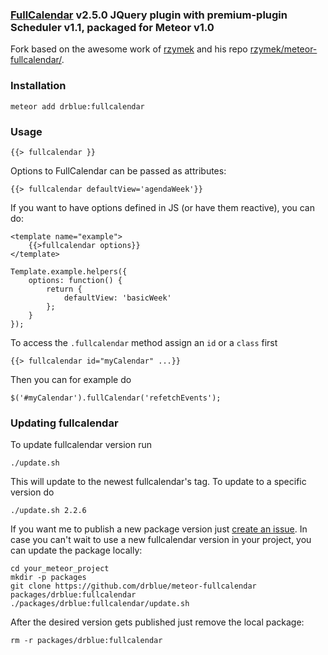 ### [FullCalendar](http://fullcalendar.io/) v2.5.0 JQuery plugin with premium-plugin Scheduler v1.1, packaged for Meteor v1.0 ###

Fork based on the awesome work of [rzymek](https://github.com/rzymek/) and his repo [rzymek/meteor-fullcalendar/](https://github.com/rzymek/meteor-fullcalendar/).

### Installation ###

    meteor add drblue:fullcalendar

### Usage ###

    {{> fullcalendar }}

Options to FullCalendar can be passed as attributes:

    {{> fullcalendar defaultView='agendaWeek'}}
    
If you want to have options defined in JS (or have them reactive), you can do:

    <template name="example">
        {{>fullcalendar options}}
    </template>

    Template.example.helpers({
        options: function() {
            return {
                defaultView: 'basicWeek'
            };
        }
    });

To access the `.fullcalendar` method assign an `id` or a `class` first

    {{> fullcalendar id="myCalendar" ...}}

Then you can for example do

    $('#myCalendar').fullCalendar('refetchEvents');

### Updating fullcalendar ###

To update fullcalendar version run

    ./update.sh
This will update to the newest fullcalendar's tag.
To update to a specific version do

    ./update.sh 2.2.6

If you want me to publish a new package version just [create an issue](https://github.com/drblue/meteor-fullcalendar/issues/new).
In case you can't wait to use a new fullcalendar version in your project, you can update the package locally:

    cd your_meteor_project
    mkdir -p packages
    git clone https://github.com/drblue/meteor-fullcalendar packages/drblue:fullcalendar
    ./packages/drblue:fullcalendar/update.sh

After the desired version gets published just remove the local package:

    rm -r packages/drblue:fullcalendar
